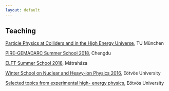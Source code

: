```yaml
---
layout: default
---
```


## Teaching

[Particle Physics at Colliders and in the High Energy Universe](https://indico.mpp.mpg.de/category/128/), TU München

[PIRE-GEMADARC Summer School 2018](http://pire.gemadarc.org/education/school18), Chengdu

[ELFT Summer School 2018](http://hector.elte.hu/iskola18/), Mátraháza

[Winter School on Nuclear and Heavy-ion Physics 2016](https://indico.kfki.hu/event/368/), Eötvös University

[Selected topics from experimental high- energy physics](https://sites.google.com/site/nagyenergiasfizika/), Eötvös University


